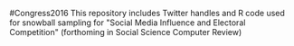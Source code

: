 #Congress2016
This repository includes Twitter handles and R code used for snowball sampling for "Social Media Influence and Electoral Competition" (forthoming in Social Science Computer Review)
